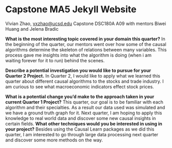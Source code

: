 # Capstone MA5 Jekyll Website
Vivian Zhao, vxzhao@ucsd.edu
Capstone DSC180A A09 with mentors Biwei Huang and Jelena Bradic

**What is the most interesting topic covered in your domain this quarter?**
In the beginning of the quarter, our mentors went over how some of the causal algorithms determine the skeleton of relations between many variables. This process gave me insights into what the algorithm is doing (when i am waiting forever for it to run) behind the scenes.

**Describe a potential investigation you would like to pursue for your Quarter 2 Project.**
In Quarter 2, I would like to apply what we learned this quarter about different causal algorithms to the stocks and trade industry. I am curious to see what macroeconomic indicators effect stock prices.

**What is a potential change you’d make to the approach taken in your current Quarter 1 Project?**
This quarter, our goal is to be familiar with each algorithm and their specialties. As a result our data used was simulated and we have a ground truth graph for it. Next quarter, I am hoping to apply this knowledge to real world data and discover some new causal insights in certain fields.
**What other techniques would you be interested in using in your project?**
Besides using the Causal Learn packages as we did this quarter, I am interested to go through large data processing next quarter and discover some more methods on the way. 
